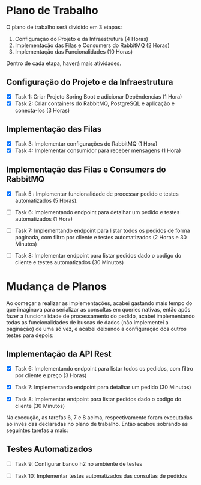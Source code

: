 # Plano de Trabalho

O plano de trabalho será dividido em 3 etapas:

1. Configuração do Projeto e da Infraestrutura (4 Horas)
2. Implementação das Filas e Consumers do RabbitMQ (2 Horas)
3. Implementação das Funcionalidades (10 Horas)

Dentro de cada etapa, haverá mais atividades.

## Configuração do Projeto e da Infraestrutura

- [x] Task 1: Criar Projeto Spring Boot e adicionar Depêndencias (1 Hora)
- [x] Task 2: Criar containers do RabbitMQ, PostgreSQL e aplicação e conecta-los (3 Horas)

## Implementação das Filas

- [x] Task 3: Implementar configurações do RabbitMQ (1 Hora)
- [x] Task 4: Implementar consumidor para receber mensagens (1 Hora)

## Implementação das Filas e Consumers do RabbitMQ

- [x] Task 5 : Implementar funcionalidade de processar pedido e testes automatizados (5 Horas).

- [ ] Task 6: Implementando endpoint para detalhar um pedido e testes automatizados (1 Hora)

- [ ] Task 7: Implementando endpoint para listar todos os pedidos de forma paginada, com filtro por cliente e testes automatizados (2 Horas e 30 Minutos)

- [ ] Task 8: Implementar endpoint para listar pedidos dado o codigo do cliente e testes automatizados (30 Minutos)

# Mudança de Planos

Ao começar a realizar as implementações, acabei gastando mais tempo do que imaginava para serializar as consultas
em queries nativas, então após fazer a funcionalidade de processamento do pedido, acabei implementando todas as 
funcionalidades de buscas de dados (não implementei a paginação) de uma só vez, e acabei deixando a configuração dos 
outros testes para depois:

## Implementação da API Rest

- [x] Task 6: Implementando endpoint para listar todos os pedidos, com filtro por cliente e preço (3 Horas)

- [x] Task 7: Implementando endpoint para detalhar um pedido (30 Minutos)

- [x] Task 8: Implementar endpoint para listar pedidos dado o codigo do cliente (30 Minutos)

Na execução, as tarefas 6, 7 e 8 acima, respectivamente foram executadas ao invés das declaradas no plano de trabalho.
Então acabou sobrando as seguintes tarefas a mais:

## Testes Automatizados

- [ ] Task 9: Configurar banco h2 no ambiente de testes

- [ ] Task 10: Implementar testes automatizados das consultas de pedidos
